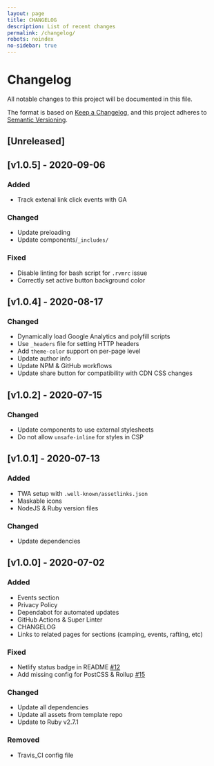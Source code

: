 ```yaml
---
layout: page
title: CHANGELOG
description: List of recent changes
permalink: /changelog/
robots: noindex
no-sidebar: true
---
```

<!-- markdownlint-disable -->
# Changelog
All notable changes to this project will be documented in this file.

The format is based on [Keep a Changelog](https://keepachangelog.com/en/1.0.0/),
and this project adheres to [Semantic Versioning](https://semver.org/spec/v2.0.0.html).

## [Unreleased]

## [v1.0.5] - 2020-09-06

### Added
- Track extenal link click events with GA

### Changed
- Update preloading
- Update components/`_includes/`

### Fixed
- Disable linting for bash script for `.rvmrc` issue
- Correctly set active button background color

## [v1.0.4] - 2020-08-17

### Changed
- Dynamically load Google Analytics and polyfill scripts
- Use `_headers` file for setting HTTP headers
- Add `theme-color` support on per-page level
- Update author info
- Update NPM & GitHub workflows
- Update share button for compatibility with CDN CSS changes

## [v1.0.2] - 2020-07-15

### Changed
- Update components to use external stylesheets
- Do not allow `unsafe-inline` for styles in CSP

## [v1.0.1] - 2020-07-13

### Added
- TWA setup with `.well-known/assetlinks.json`
- Maskable icons
- NodeJS & Ruby version files

### Changed
- Update dependencies

## [v1.0.0] - 2020-07-02

### Added
- Events section
- Privacy Policy
- Dependabot for automated updates
- GitHub Actions & Super Linter
- CHANGELOG
- Links to related pages for sections (camping, events, rafting, etc)

### Fixed
- Netlify status badge in README [#12](https://github.com/kernvalley/kernvalley.us/issues/12)
- Add missing config for PostCSS & Rollup [#15](https://github.com/kernvalley/kernvalley.us/issues/15)

### Changed
- Update all dependencies
- Update all assets from template repo
- Update to Ruby v2.7.1

### Removed
- Travis_CI config file
<!-- markdownlint-restore -->

